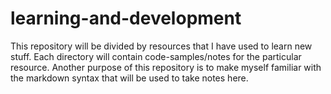 # learning-and-development
This repository will be divided by resources that I have used to learn new stuff. Each directory will contain code-samples/notes for the particular resource. Another purpose of this repository is to make myself familiar with the markdown syntax that will be used to take notes here.

